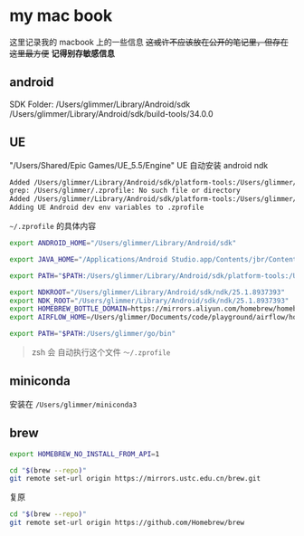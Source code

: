 # my mac book

这里记录我的 macbook 上的一些信息
~~这或许不应该放在公开的笔记里，但存在这里最方便~~
**记得别存敏感信息**

## android

SDK Folder: /Users/glimmer/Library/Android/sdk
/Users/glimmer/Library/Android/sdk/build-tools/34.0.0

## UE

"/Users/Shared/Epic Games/UE_5.5/Engine"
UE 自动安装 android ndk

```txt
Added /Users/glimmer/Library/Android/sdk/platform-tools:/Users/glimmer/Library/Android/sdk/build-tools/34.0.0:/Users/glimmer/Library/Android/sdk/tools/bin to PATH in /Users/glimmer/.bash_profile
grep: /Users/glimmer/.zprofile: No such file or directory
Added /Users/glimmer/Library/Android/sdk/platform-tools:/Users/glimmer/Library/Android/sdk/build-tools/34.0.0:/Users/glimmer/Library/Android/sdk/tools/bin to PATH in /Users/glimmer/.zprofile
Adding UE Android dev env variables to .zprofile
```

`~/.zprofile` 的具体内容

```bash
export ANDROID_HOME="/Users/glimmer/Library/Android/sdk"

export JAVA_HOME="/Applications/Android Studio.app/Contents/jbr/Contents/Home"

export PATH="$PATH:/Users/glimmer/Library/Android/sdk/platform-tools:/Users/glimmer/Library/Android/sdk/build-tools/34.0.0:/Users/glimmer/Library/Android/sdk/tools/bin"

export NDKROOT="/Users/glimmer/Library/Android/sdk/ndk/25.1.8937393"
export NDK_ROOT="/Users/glimmer/Library/Android/sdk/ndk/25.1.8937393"
export HOMEBREW_BOTTLE_DOMAIN=https://mirrors.aliyun.com/homebrew/homebrew-bottles
export AIRFLOW_HOME=/Users/glimmer/Documents/code/playground/airflow/home

export PATH="$PATH:/Users/glimmer/go/bin"
```

> zsh 会 自动执行这个文件 `～/.zprofile`

## miniconda

安装在
`/Users/glimmer/miniconda3`

## brew

```bash
export HOMEBREW_NO_INSTALL_FROM_API=1
```

```bash
cd "$(brew --repo)"
git remote set-url origin https://mirrors.ustc.edu.cn/brew.git

```

复原

```bash
cd "$(brew --repo)"
git remote set-url origin https://github.com/Homebrew/brew

```
